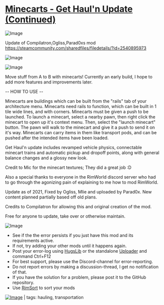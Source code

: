 # [Minecarts - Get Haul'n Update (Continued)](https://steamcommunity.com/sharedfiles/filedetails/?id=2998019751)

![Image](https://i.imgur.com/buuPQel.png)

Update of Compilatron,Ogliss,Parad0xs mod https://steamcommunity.com/sharedfiles/filedetails/?id=2540895973

![Image](https://i.imgur.com/pufA0kM.png)
	
![Image](https://i.imgur.com/Z4GOv8H.png)

Move stuff from A to B with minecarts! Currently an early build, I hope to add more features and improvements later.
	
-- HOW TO USE --

Minecarts are buildings which can be built from the "rails" tab of your architecture menu. Minecarts need rails to function, which can be built in 1 tile wide lines, and with corners.
Minecarts must be given a push to be launched. To launch a minecart, select a nearby pawn, then right click the minecart to open up it's context menu. Then, select the "launch minecart" button. The pawn will walk to the minecart and give it a push to send it on it's way.
Minecarts can carry items in them like transport pods, and can be pushed after the intended items have been loaded.

Get Haul'n update includes revamped vehicle physics, connectable minecart trains and automatic pickup and dropoff points, along with general balance changes and a glossy new look.
	
Credit to Mic for the minecart textures; They did a great job :D
	
Also a special thanks to everyone in the RimWorld discord server who had to go through the agonizing pain of explaining to me how to mod RimWorld.

Update as of 2021, Fixed by Ogliss, Mlie and uploaded by Parad0x. New content planned partially based off old plans.

Credits to Compilatron for allowing this and original creation of the mod.

Free for anyone to update, take over or otherwise maintain.

![Image](https://i.imgur.com/PwoNOj4.png)



-  See if the the error persists if you just have this mod and its requirements active.
-  If not, try adding your other mods until it happens again.
-  Post your error-log using [HugsLib](https://steamcommunity.com/workshop/filedetails/?id=818773962) or the standalone [Uploader](https://steamcommunity.com/sharedfiles/filedetails/?id=2873415404) and command Ctrl+F12
-  For best support, please use the Discord-channel for error-reporting.
-  Do not report errors by making a discussion-thread, I get no notification of that.
-  If you have the solution for a problem, please post it to the GitHub repository.
-  Use [RimSort](https://github.com/RimSort/RimSort/releases/latest) to sort your mods

 

[![Image](https://img.shields.io/github/v/release/emipa606/MinecartsGetHaulnUpdate?label=latest%20version&style=plastic&color=9f1111&labelColor=black)](https://steamcommunity.com/sharedfiles/filedetails/changelog/2998019751) | tags:  hauling,  transportation
